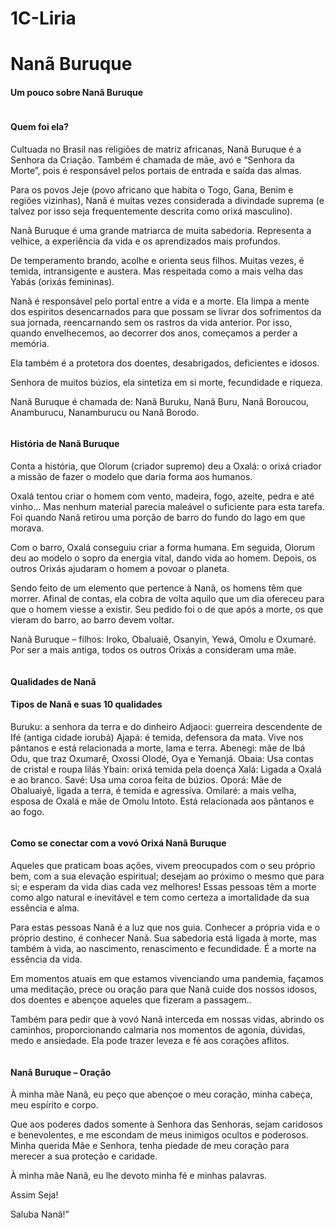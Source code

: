 # 1C-Liria<!DOCTYPE html>
<html lang="pt-br">
<head>
    <meta charset="UTF-8">
    <meta name="viewport" content="width=device-width, initial-scale=1.0">
    <title>Document</title>
</head>
<body>

</body>
<h1>Nanã Buruque </h1>
<h4>Um pouco sobre Nanã Buruque</h4>
<img src="https://guiadaalma.com.br/wp-content/uploads/2020/07/orixa-nana-bureque-ibiri-lilas.jpg" alt="">
<h4>Quem foi ela?</h4>
<p ser uma anciã, Nanã Buruque está presente desde a criação da humanidade. Ela é a “Mãe –Terra Primordial”, dos grãos e dos mortos. É a memória do povo, pois vivenciou toda a magia da concepção do Universo.

Cultuada no Brasil nas religiões de matriz africanas, Nanã Buruque é a Senhora da Criação. Também é chamada de mãe, avó e “Senhora da Morte”, pois é responsável pelos portais de entrada e saída das almas.

Para os povos Jeje (povo africano que habita o Togo, Gana, Benim e regiões vizinhas), Nanã é muitas vezes considerada a divindade suprema (e talvez por isso seja frequentemente descrita como orixá masculino).

Nanã Buruque é uma grande matriarca de muita sabedoria. Representa a velhice, a experiência da vida e os aprendizados mais profundos.

De temperamento brando, acolhe e orienta seus filhos. Muitas vezes, é temida, intransigente e austera. Mas respeitada como a mais velha das Yabás (orixás femininas).

Nanã é responsável pelo portal entre a vida e a morte. Ela limpa a mente dos espíritos desencarnados para que possam se livrar dos sofrimentos da sua jornada, reencarnando sem os rastros da vida anterior. Por isso, quando envelhecemos, ao decorrer dos anos, começamos a perder a memória.

Ela também é a protetora dos doentes, desabrigados, deficientes e idosos.

Senhora de muitos búzios, ela sintetiza em si morte, fecundidade e riqueza.

Nanã Buruque é chamada de: Nanã Buruku, Nanã Buru, Nanã Boroucou, Anamburucu, Nanamburucu ou Nanã Borodo.

<img src="https://guiadaalma.com.br/wp-content/uploads/2020/07/orixa-nana-bureque-mae-avo.jpg" alt="">
<h4>História de Nanã Buruque</h4>

<p domínios de Nanã Buruque são os lagos, mangues, pântanos e os encontros do rio com o mar. Também são a lama, argila e terra molhada, da qual se originou todo ser humano.

Conta a história, que Olorum (criador supremo) deu a Oxalá: o orixá criador a missão de fazer o modelo que daria forma aos humanos.

Oxalá tentou criar o homem com vento, madeira, fogo, azeite, pedra e até vinho… Mas nenhum material parecia maleável o suficiente para esta tarefa. Foi quando Nanã retirou uma porção de barro do fundo do lago em que morava.

Com o barro, Oxalá conseguiu criar a forma humana. Em seguida, Olorum deu ao modelo o sopro da energia vital, dando vida ao homem. Depois, os outros Orixás ajudaram o homem a povoar o planeta.

Sendo feito de um elemento que pertence à Nanã, os homens têm que morrer. Afinal de contas, ela cobra de volta aquilo que um dia ofereceu para que o homem viesse a existir. Seu pedido foi o de que após a morte, os que vieram do barro, ao barro devem voltar.

Nanã Buruque – filhos: Iroko, Obaluaiê, Osanyin, Yewá, Omolu e Oxumaré. Por ser a mais antiga, todos os outros Orixás a consideram uma mãe.

<img src="https://guiadaalma.com.br/wp-content/uploads/2020/07/orixa-nana-bureque-sincretismo-santanna.jpg" alt="">
<h4>Qualidades de Nanã</h4>

<p Buruque no sincretismo: por ser a Orixá mais velha, se sincretiza com Santana ou Sant’Ana, a avó de Jesus Cristo. Ambas simbolizam a força da natureza feminina na criação divina.
Símbolo: ibiri, que caracteriza sua relação com os espíritos ancestrais (imagem).
Nanã Buruque – Oferendas e comida: pirão com batata roxa, jaca e sarapatel.
Dia de Nanã Buruque na Umbanda: terça-feira. 26 de julho
Cores: anil, Lilás e Branco. Na maioria de suas representações, Nanã está sempre com alguma dessas cores em suas vestimentas ou adornos.
Saudação: Saluba Nanã!

<img src="https://guiadaalma.com.br/wp-content/uploads/2020/07/orixa-nana-bureque-ibiri.jpg" alt="">
<h4>Tipos de Nanã e suas 10 qualidades</h4>

<p qualidades e arquétipos de Nanã costumam ser muito reverenciadas. O que muitos não sabem é que o Buruquê na verdade se refere a um de seus arquétipos, e não ao sobrenome:

Buruku: a senhora da terra e do dinheiro
Adjaoci: guerreira descendente de Ifé (antiga cidade iorubá)
Ajapá: é temida, defensora da mata. Vive nos pântanos e está relacionada a morte, lama e terra.
Abenegi: mãe de Ibá Odu, que traz Oxumarê, Oxossi Olodé, Oya e Yemanjá.
Obaia: Usa contas de cristal e roupa lilás
Ybain: orixá temida pela doença
Xalá: Ligada a Oxalá e ao branco.
Savé: Usa uma coroa feita de búzios.
Oporá: Mãe de Obaluaiyê, ligada a terra, é temida e agressiva.
Omilaré: a mais velha, esposa de Oxalá e mãe de Omolu Intoto. Está relacionada aos pântanos e ao fogo.

<img src="https://guiadaalma.com.br/wp-content/uploads/2020/07/orixa-nana-bureque-flores.jpg" alt="">
<h4>Como se conectar com a vovó Orixá Nanã Buruque</h4>

<p Para algumas pessoas, Nanã pode ser a lembrança angustiante da morte na vida do ser humano, mas apenas para aqueles que encaram isso como um final, um fardo ou algo negativo. Mas só assim a vida é possível!

Aqueles que praticam boas ações, vivem preocupados com o seu próprio bem, com a sua elevação espiritual; desejam ao próximo o mesmo que para si; e esperam da vida dias cada vez melhores! Essas pessoas têm a morte como algo natural e inevitável e tem como certeza a imortalidade da sua essência e alma.

Para estas pessoas Nanã é a luz que nos guia. Conhecer a própria vida e o próprio destino, é conhecer Nanã. Sua sabedoria está ligada à morte, mas também à vida, ao nascimento, renascimento e fecundidade. É a morte na essência da vida.

Em momentos atuais em que estamos vivenciando uma pandemia, façamos uma meditação, prece ou oração para que Nanã cuide dos nossos idosos, dos doentes e abençoe aqueles que fizeram a passagem..

Também para pedir que à vovó Nanã interceda em nossas vidas, abrindo os caminhos, proporcionando calmaria nos momentos de agonia, dúvidas, medo e ansiedade. Ela pode trazer leveza e fé aos corações aflitos.

<img src="https://guiadaalma.com.br/wp-content/uploads/2020/07/nana-bureque-simbolo.jpg" alt="">
<H4>Nanã Buruque – Oração</H4>

<p À minha mãe Nanã, eu peço a benção e proteção para todos os passos de minha vida.

À minha mãe Nanã, eu peço que abençoe o meu coração, minha cabeça, meu espírito e corpo.

Que aos poderes dados somente à Senhora das Senhoras, sejam caridosos e benevolentes, e me escondam de meus inimigos ocultos e poderosos. Minha querida Mãe e Senhora, tenha piedade de meu coração para merecer a sua proteção e caridade.

À minha mãe Nanã, eu lhe devoto minha fé e minhas palavras.

Assim Seja!

Saluba Nanã!”
